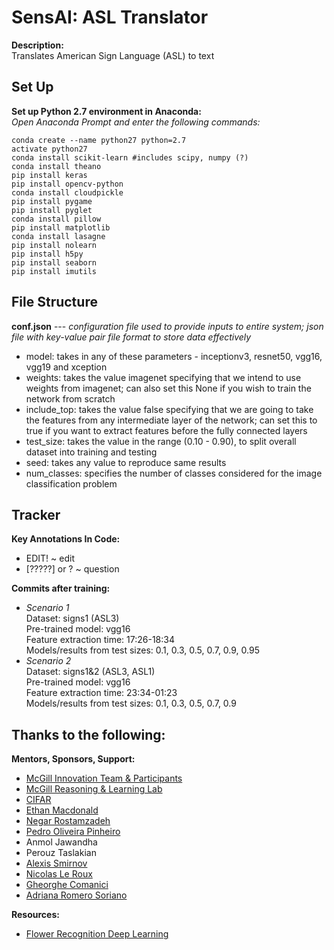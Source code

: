 # SensAI: ASL Translator

**Description:**
</br> Translates American Sign Language (ASL) to text

## Set Up

**Set up Python 2.7 environment in Anaconda:**
</br> *Open Anaconda Prompt and enter the following commands:*

```
conda create --name python27 python=2.7
activate python27
conda install scikit-learn #includes scipy, numpy (?)
conda install theano
pip install keras
pip install opencv-python
conda install cloudpickle
pip install pygame
pip install pyglet
conda install pillow
pip install matplotlib
conda install lasagne
pip install nolearn
pip install h5py
pip install seaborn
pip install imutils
```

## File Structure

**conf.json** --- *configuration file used to provide inputs to entire system; json file with key-value pair file format to store data effectively*
* model: takes in any of these parameters - inceptionv3, resnet50, vgg16, vgg19 and xception
* weights: takes the value imagenet specifying that we intend to use weights from imagenet; can also set this None if you wish to train the network from scratch
* include_top: takes the value false specifying that we are going to take the features from any intermediate layer of the network; can set this to true if you want to extract features before the fully connected layers
* test_size: takes the value in the range (0.10 - 0.90), to split overall dataset into training and testing 
* seed: takes any value to reproduce same results
* num_classes: specifies the number of classes considered for the image classification problem

## Tracker

**Key Annotations In Code:**
* EDIT! ~ edit
* [?????] or ? ~ question

**Commits after training:**
* *Scenario 1*
</br> Dataset: signs1 (ASL3)
</br> Pre-trained model: vgg16
</br> Feature extraction time: 17:26-18:34
</br> Models/results from test sizes: 0.1, 0.3, 0.5, 0.7, 0.9, 0.95
* *Scenario 2*
</br> Dataset: signs1&2 (ASL3, ASL1)
</br> Pre-trained model: vgg16
</br> Feature extraction time: 23:34-01:23
</br> Models/results from test sizes: 0.1, 0.3, 0.5, 0.7, 0.9

## Thanks to the following:

**Mentors, Sponsors, Support:**
* [McGill Innovation Team & Participants](https://www.mcgill-innovation.com/ai-summer-lab)
* [McGill Reasoning & Learning Lab](http://rl.cs.mcgill.ca/)
* [CIFAR](https://www.cifar.ca/)
* [Ethan Macdonald](https://www.linkedin.com/in/ethanbrycemacdonald/)
* [Negar Rostamzadeh](https://www.linkedin.com/in/nrostamzadeh/)
* [Pedro Oliveira Pinheiro](https://www.linkedin.com/in/pedro-oliveira-pinheiro-54630229/)
* Anmol Jawandha
* Perouz Taslakian
* [Alexis Smirnov](https://www.linkedin.com/in/alexissmirnov/)
* [Nicolas Le Roux](https://www.linkedin.com/in/lerouxni/)
* [Gheorghe Comanici](https://www.linkedin.com/in/gheorghe-comanici-b26819103/)
* [Adriana Romero Soriano](https://www.linkedin.com/in/adriana-romero-a6415123/)

**Resources:**
* [Flower Recognition Deep Learning](https://gogul09.github.io/software/flower-recognition-deep-learning)